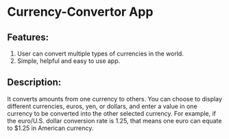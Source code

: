 # Currency-Convertor App

## Features:
1. User can convert multiple types of currencies in the world.
2. Simple, helpful and easy to use app.
## Description:
It converts amounts from one currency to others. You can choose to display different currencies, euros, yen, or dollars, and enter a value in one currency to be converted into the other selected currency. For example, if the euro/U.S. dollar conversion rate is 1.25, that means one euro can equate to $1.25 in American currency. 
